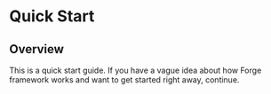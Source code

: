 # Quick Start

## Overview

This is a quick start guide. If you have a vague idea about how Forge framework
works and want to get started right away, continue.
